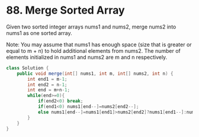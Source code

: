# 88. Merge Sorted Array


Given two sorted integer arrays nums1 and nums2, merge nums2 into nums1 as one sorted array.

Note:
You may assume that nums1 has enough space (size that is greater or equal to m + n) to hold additional elements from nums2. The number of elements initialized in nums1 and nums2 are m and n respectively.

```java
class Solution {
    public void merge(int[] nums1, int m, int[] nums2, int n) {
        int end1 = m-1;
        int end2 = n-1;
        int end = m+n-1;
        while(end>=0){
            if(end2<0) break;
            if(end1<0) nums1[end--]=nums2[end2--];
            else nums1[end--]=nums1[end1]>nums2[end2]?nums1[end1--]:nums2[end2--];
        }
    }
}
```
